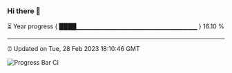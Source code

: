 ### Hi there 👋

⏳ Year progress { ████▁▁▁▁▁▁▁▁▁▁▁▁▁▁▁▁▁▁▁▁▁▁▁▁▁▁ } 16.10 %

---

⏰ Updated on Tue, 28 Feb 2023 18:10:46 GMT

![Progress Bar CI](https://github.com/Shyam-Makwana/GitHub-Actions-Demo/workflows/Progress%20Bar%20CI/badge.svg)
